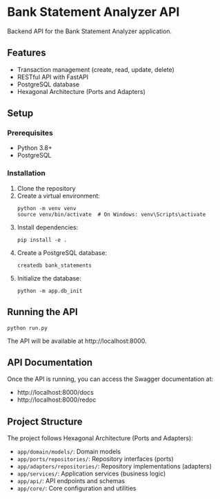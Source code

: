 # Bank Statement Analyzer API

Backend API for the Bank Statement Analyzer application.

## Features

- Transaction management (create, read, update, delete)
- RESTful API with FastAPI
- PostgreSQL database
- Hexagonal Architecture (Ports and Adapters)

## Setup

### Prerequisites

- Python 3.8+
- PostgreSQL

### Installation

1. Clone the repository
2. Create a virtual environment:
   ```
   python -m venv venv
   source venv/bin/activate  # On Windows: venv\Scripts\activate
   ```
3. Install dependencies:
   ```
   pip install -e .
   ```
4. Create a PostgreSQL database:
   ```
   createdb bank_statements
   ```
5. Initialize the database:
   ```
   python -m app.db_init
   ```

## Running the API

```
python run.py
```

The API will be available at http://localhost:8000.

## API Documentation

Once the API is running, you can access the Swagger documentation at:
- http://localhost:8000/docs
- http://localhost:8000/redoc

## Project Structure

The project follows Hexagonal Architecture (Ports and Adapters):

- `app/domain/models/`: Domain models
- `app/ports/repositories/`: Repository interfaces (ports)
- `app/adapters/repositories/`: Repository implementations (adapters)
- `app/services/`: Application services (business logic)
- `app/api/`: API endpoints and schemas
- `app/core/`: Core configuration and utilities
